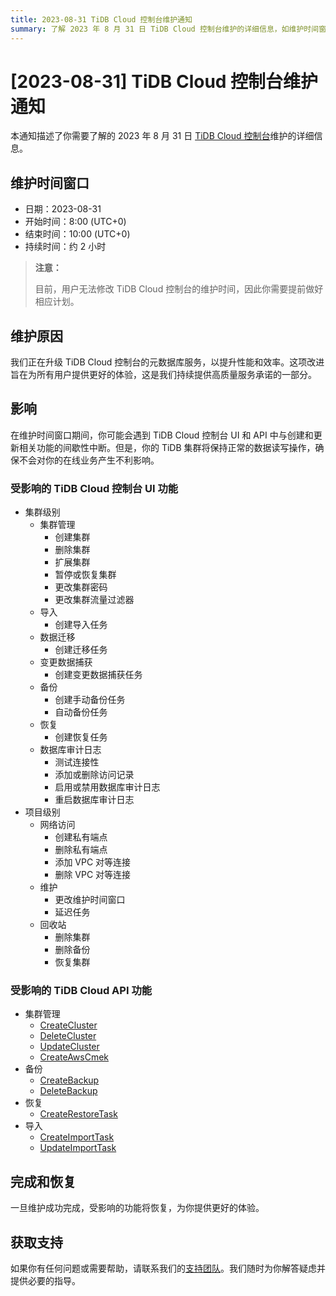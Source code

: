 ```yaml
---
title: 2023-08-31 TiDB Cloud 控制台维护通知
summary: 了解 2023 年 8 月 31 日 TiDB Cloud 控制台维护的详细信息，如维护时间窗口、原因和影响。
---
```


# [2023-08-31] TiDB Cloud 控制台维护通知

本通知描述了你需要了解的 2023 年 8 月 31 日 [TiDB Cloud 控制台](https://tidbcloud.com/)维护的详细信息。

## 维护时间窗口

- 日期：2023-08-31
- 开始时间：8:00 (UTC+0)
- 结束时间：10:00 (UTC+0)
- 持续时间：约 2 小时

> **注意：**
>
> 目前，用户无法修改 TiDB Cloud 控制台的维护时间，因此你需要提前做好相应计划。

## 维护原因

我们正在升级 TiDB Cloud 控制台的元数据库服务，以提升性能和效率。这项改进旨在为所有用户提供更好的体验，这是我们持续提供高质量服务承诺的一部分。

## 影响

在维护时间窗口期间，你可能会遇到 TiDB Cloud 控制台 UI 和 API 中与创建和更新相关功能的间歇性中断。但是，你的 TiDB 集群将保持正常的数据读写操作，确保不会对你的在线业务产生不利影响。

### 受影响的 TiDB Cloud 控制台 UI 功能

- 集群级别
    - 集群管理
        - 创建集群
        - 删除集群
        - 扩展集群
        - 暂停或恢复集群
        - 更改集群密码
        - 更改集群流量过滤器
    - 导入
        - 创建导入任务
    - 数据迁移
        - 创建迁移任务
    - 变更数据捕获
        - 创建变更数据捕获任务
    - 备份
        - 创建手动备份任务
        - 自动备份任务
    - 恢复
        - 创建恢复任务
    - 数据库审计日志
        - 测试连接性
        - 添加或删除访问记录
        - 启用或禁用数据库审计日志
        - 重启数据库审计日志
- 项目级别
    - 网络访问
        - 创建私有端点
        - 删除私有端点
        - 添加 VPC 对等连接
        - 删除 VPC 对等连接
    - 维护
        - 更改维护时间窗口
        - 延迟任务
    - 回收站
        - 删除集群
        - 删除备份
        - 恢复集群

### 受影响的 TiDB Cloud API 功能

- 集群管理
    - [CreateCluster](https://docs.pingcap.com/tidbcloud/api/v1beta#tag/Cluster/operation/CreateCluster)
    - [DeleteCluster](https://docs.pingcap.com/tidbcloud/api/v1beta#tag/Cluster/operation/DeleteCluster)
    - [UpdateCluster](https://docs.pingcap.com/tidbcloud/api/v1beta#tag/Cluster/operation/UpdateCluster)
    - [CreateAwsCmek](https://docs.pingcap.com/tidbcloud/api/v1beta#tag/Cluster/operation/CreateAwsCmek)
- 备份
    - [CreateBackup](https://docs.pingcap.com/tidbcloud/api/v1beta#tag/Backup/operation/CreateBackup)
    - [DeleteBackup](https://docs.pingcap.com/tidbcloud/api/v1beta#tag/Backup/operation/DeleteBackup)
- 恢复
    - [CreateRestoreTask](https://docs.pingcap.com/tidbcloud/api/v1beta#tag/Restore/operation/CreateRestoreTask)
- 导入
    - [CreateImportTask](https://docs.pingcap.com/tidbcloud/api/v1beta#tag/Import/operation/CreateImportTask)
    - [UpdateImportTask](https://docs.pingcap.com/tidbcloud/api/v1beta#tag/Import/operation/UpdateImportTask)

## 完成和恢复

一旦维护成功完成，受影响的功能将恢复，为你提供更好的体验。

## 获取支持

如果你有任何问题或需要帮助，请联系我们的[支持团队](/tidb-cloud/tidb-cloud-support.md)。我们随时为你解答疑虑并提供必要的指导。
